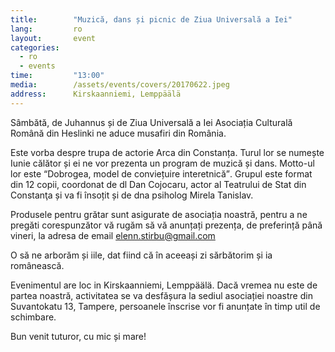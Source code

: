```yaml
---
title:        "Muzică, dans și picnic de Ziua Universală a Iei"
lang:         ro
layout:       event
categories:
  - ro
  - events
time:         "13:00"
media:        /assets/events/covers/20170622.jpeg
address:      Kirskaanniemi, Lemppäälä
---
```


Sâmbătă, de Juhannus și de Ziua Universală a Iei Asociația Culturală Română din Heslinki ne aduce musafiri din România.

Este vorba despre trupa de actorie Arca din Constanța. Turul lor se numește Iunie călător și ei ne vor prezenta un program de muzică și dans. Motto-ul lor este <q>Dobrogea, model de conviețuire interetnică</q>. Grupul este format din 12 copii, coordonat de dl Dan Cojocaru, actor al Teatrului de Stat din Constanţa și va fi însoțit și de dna psiholog Mirela Tanislav.

Produsele pentru grătar sunt asigurate de asociația noastră, pentru a ne pregăti corespunzător vă rugăm să vă anunțați prezența, de preferință până vineri, la adresa de email elenn.stirbu@gmail.com

O să ne arborăm și iile, dat fiind că în aceeași zi sărbătorim și ia românească.

Evenimentul are loc in Kirskaanniemi, Lemppäälä. Dacă vremea nu este de partea noastră, activitatea se va desfășura la sediul asociației noastre din Suvantokatu 13, Tampere, persoanele înscrise vor fi anunțate în timp util de schimbare.

Bun venit tuturor, cu mic și mare!